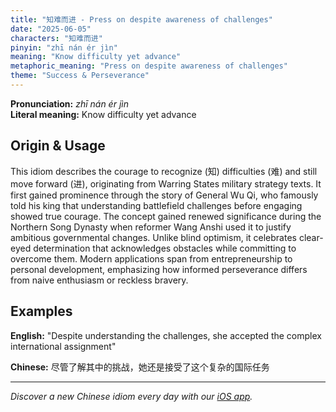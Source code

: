 ```yaml
---
title: "知难而进 - Press on despite awareness of challenges"
date: "2025-06-05"
characters: "知难而进"
pinyin: "zhī nán ér jìn"
meaning: "Know difficulty yet advance"
metaphoric_meaning: "Press on despite awareness of challenges"
theme: "Success & Perseverance"
---
```


**Pronunciation:** *zhī nán ér jìn*  
**Literal meaning:** Know difficulty yet advance

## Origin & Usage

This idiom describes the courage to recognize (知) difficulties (难) and still move forward (进), originating from Warring States military strategy texts. It first gained prominence through the story of General Wu Qi, who famously told his king that understanding battlefield challenges before engaging showed true courage. The concept gained renewed significance during the Northern Song Dynasty when reformer Wang Anshi used it to justify ambitious governmental changes. Unlike blind optimism, it celebrates clear-eyed determination that acknowledges obstacles while committing to overcome them. Modern applications span from entrepreneurship to personal development, emphasizing how informed perseverance differs from naive enthusiasm or reckless bravery.

## Examples

**English:** "Despite understanding the challenges, she accepted the complex international assignment"

**Chinese:** 尽管了解其中的挑战，她还是接受了这个复杂的国际任务

---

*Discover a new Chinese idiom every day with our [iOS app](https://apps.apple.com/us/app/daily-chinese-idioms/id6740611324).*
